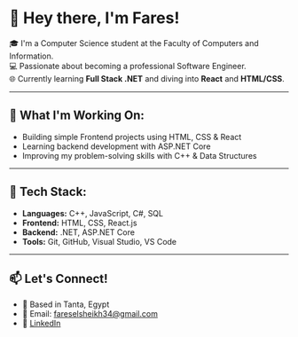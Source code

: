 # 👋 Hey there, I'm Fares!

🎓 I'm a Computer Science student at the Faculty of Computers and Information.  
💻 Passionate about becoming a professional Software Engineer.  
🌐 Currently learning **Full Stack .NET** and diving into **React** and **HTML/CSS**.  

---

## 💼 What I'm Working On:
- Building simple Frontend projects using HTML, CSS & React
- Learning backend development with ASP.NET Core
- Improving my problem-solving skills with C++ & Data Structures

---

## 🧰 Tech Stack:
- **Languages:** C++, JavaScript, C#, SQL  
- **Frontend:** HTML, CSS, React.js  
- **Backend:** .NET, ASP.NET Core  
- **Tools:** Git, GitHub, Visual Studio, VS Code  

---

## 📫 Let's Connect!
- 📍 Based in Tanta, Egypt  
- 📧 Email: fareselsheikh34@gmail.com  
- 💼 [LinkedIn](https://www.linkedin.com/in/fares-samieh-35a115357)  
